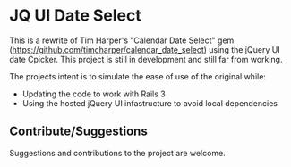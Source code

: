 JQ UI Date Select
=================

This is a rewrite of Tim Harper's "Calendar Date Select" gem
(https://github.com/timcharper/calendar_date_select) using the jQuery UI date
Cpicker.  This project is still in development and still far from working.

The projects intent is to simulate the ease of use of the original while:

- Updating the code to work with Rails 3
- Using the hosted jQuery UI infastructure to avoid local dependencies


Contribute/Suggestions
----------------------
Suggestions and contributions to the project are welcome.
